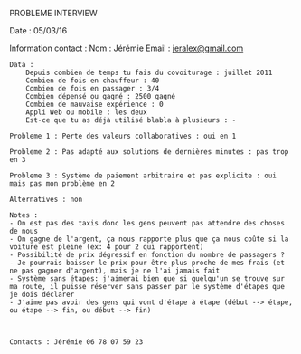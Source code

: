 

PROBLEME INTERVIEW

Date : 05/03/16

Information contact :
    Nom : Jérémie
    Email : jeralex@gmail.com

    Data :
        Depuis combien de temps tu fais du covoiturage : juillet 2011
        Combien de fois en chauffeur : 40
        Combien de fois en passager : 3/4
        Combien dépensé ou gagné : 2500 gagné
        Combien de mauvaise expérience : 0
        Appli Web ou mobile : les deux
        Est-ce que tu as déjà utilisé blabla à plusieurs : -

    Probleme 1 : Perte des valeurs collaboratives : oui en 1

    Probleme 2 : Pas adapté aux solutions de dernières minutes : pas trop en 3

    Probleme 3 : Système de paiement arbitraire et pas explicite : oui mais pas mon problème en 2

    Alternatives : non

    Notes :
    - On est pas des taxis donc les gens peuvent pas attendre des choses de nous
    - On gagne de l'argent, ça nous rapporte plus que ça nous coûte si la voiture est pleine (ex: 4 pour 2 qui rapportent)
    - Possibilité de prix dégressif en fonction du nombre de passagers ?
    - Je pourrais baisser le prix pour être plus proche de mes frais (et ne pas gagner d'argent), mais je ne l'ai jamais fait
    - Système sans étapes: j'aimerai bien que si quelqu'un se trouve sur ma route, il puisse réserver sans passer par le système d'étapes que je dois déclarer
    - J'aime pas avoir des gens qui vont d'étape à étape (début --> étape, ou étape --> fin, ou début --> fin)



    Contacts : Jérémie 06 78 07 59 23


